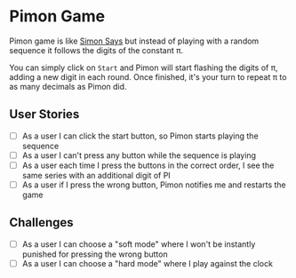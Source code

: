 # Pimon Game

Pimon game is like [Simon Says][wiki] but instead of playing with a random sequence it follows the digits of the constant π.

You can simply click on `Start` and Pimon will start flashing the digits of π, adding a new digit in each round. Once finished, it's your turn to repeat π to as many decimals as Pimon did.

## User Stories

- [ ] As a user I can click the start button, so Pimon starts playing the sequence
- [ ] As a user I can't press any button while the sequence is playing
- [ ] As a user each time I press the buttons in the correct order, I see the same series with an additional digit of PI
- [ ] As a user if I press the wrong button, Pimon notifies me and restarts the game

## Challenges

- [ ] As a user I can choose a "soft mode" where I won't be instantly punished for pressing the wrong button
- [ ] As a user I can choose a "hard mode" where I play against the clock

[wiki]: https://en.wikipedia.org/wiki/Simon_Says
